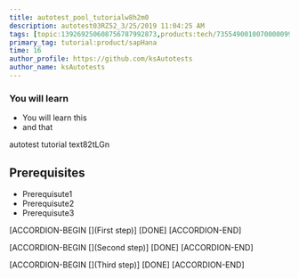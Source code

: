 ```yaml
---
title: autotest_pool_tutorialw8h2m0
description: autotest03RZ52_3/25/2019 11:04:25 AM
tags: [topic:139269250608756787992873,products:tech/73554900100700000996,tutorial:experience/advanced]
primary_tag: tutorial:product/sapHana
time: 16
author_profile: https://github.com/ksAutotests
author_name: ksAutotests
---
```

### You will learn
- You will learn this
- and that

autotest tutorial text82tLGn

## Prerequisites
- Prerequisute1
- Prerequisute2
- Prerequisute3

[ACCORDION-BEGIN [](First step)]
[DONE]
[ACCORDION-END]

[ACCORDION-BEGIN [](Second step)]
[DONE]
[ACCORDION-END]

[ACCORDION-BEGIN [](Third step)]
[DONE]
[ACCORDION-END]

